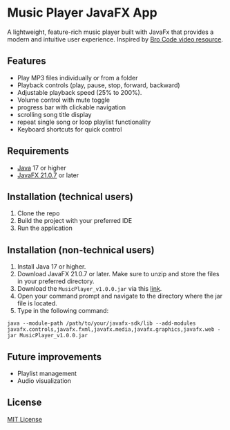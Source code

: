 # Music Player JavaFX App

A lightweight, feature-rich music player built with JavaFx that provides a modern and intuitive user experience. Inspired by [Bro Code video resource](https://www.youtube.com/watch%3Fv%3D9XJicRt_FaI).

## Features
* Play MP3 files individually or from a folder
* Playback controls (play, pause, stop, forward, backward)
* Adjustable playback speed (25% to 200%).
* Volume control with mute toggle
* progress bar with clickable navigation
* scrolling song title display
* repeat single song or loop playlist functionality
* Keyboard shortcuts for quick control

## Requirements
* [Java](https://www.oracle.com/my/java/technologies/downloads/) 17 or higher
* [JavaFX 21.0.7](https://gluonhq.com/products/javafx/) or later

## Installation (technical users)
1. Clone the repo
2. Build the project with your preferred IDE
3. Run the application

## Installation (non-technical users)
1. Install Java 17 or higher. 
2. Download JavaFX 21.0.7 or later. Make sure to unzip and store the files in your preferred directory.
3. Download the `MusicPlayer_v1.0.0.jar` via this [link](https://drive.google.com/file/d/1oO1C6_h_iUUmbf0TX8XzGZabsTd9FQ6z/view?usp=sharing).
4. Open your command prompt and navigate to the directory where the jar file is located.
5. Type in the following command:
```
java --module-path /path/to/your/javafx-sdk/lib --add-modules javafx.controls,javafx.fxml,javafx.media,javafx.graphics,javafx.web -jar MusicPlayer_v1.0.0.jar
```

## Future improvements
- Playlist management
- Audio visualization

## License
[MIT License](LICENSE)
